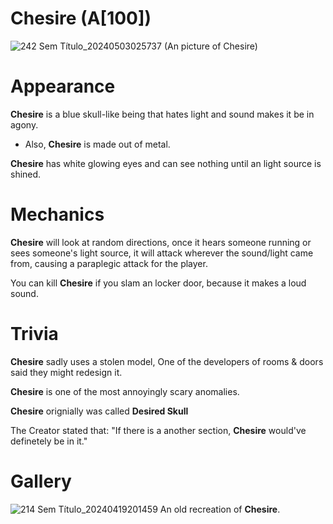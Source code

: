 # Chesire (A[100])
![242 Sem Título_20240503025737](https://github.com/DawdleInTime/RND-Purgatory-Mod-Wiki/assets/168727225/49204b74-4a5b-491e-bc95-d2ede5dcb3a8)
(An picture of Chesire)

# Appearance
__Chesire__ is a blue skull-like being that hates light and sound makes it be in agony.
- Also, __Chesire__ is made out of metal.

__Chesire__ has white glowing eyes and can see nothing until an light source is shined.

# Mechanics
__Chesire__ will look at random directions, once it hears someone running or sees someone's light source, it will attack wherever the sound/light came from, causing a paraplegic attack for the player.

You can kill __Chesire__ if you slam an locker door, because it makes a loud sound.

# Trivia
__Chesire__ sadly uses a stolen model, One of the developers of rooms & doors said they might redesign it.

__Chesire__ is one of the most annoyingly scary anomalies.

__Chesire__ orignially was called __Desired Skull__

The Creator stated that: "If there is a another section, __Chesire__ would've definetely be in it."

# Gallery
![214 Sem Título_20240419201459](https://github.com/DawdleInTime/RND-Purgatory-Mod-Wiki/assets/168727225/4b57f2ac-ed16-481f-9efc-9af4dca3fc4e)
An old recreation of __Chesire__.
